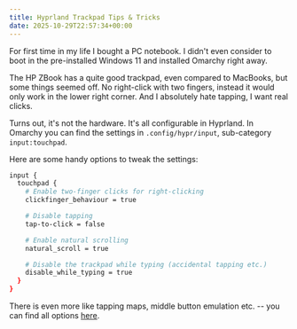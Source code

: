 ```yaml
---
title: Hyprland Trackpad Tips & Tricks
date: 2025-10-29T22:57:34+00:00
---
```


For first time in my life I bought a PC notebook. I didn't even consider to boot in the pre-installed Windows 11 and installed Omarchy right away.

The HP ZBook has a quite good trackpad, even compared to MacBooks, but some things seemed off. No right-click with two fingers, instead it would only work in the lower right corner. And I absolutely hate tapping, I want real clicks.

Turns out, it's not the hardware. It's all configurable in Hyprland. In Omarchy you can find the settings in `.config/hypr/input`, sub-category `input:touchpad`.

Here are some handy options to tweak the settings:

~~~ bash
input {
  touchpad {
    # Enable two-finger clicks for right-clicking
    clickfinger_behaviour = true

    # Disable tapping
    tap-to-click = false

    # Enable natural scrolling
    natural_scroll = true

    # Disable the trackpad while typing (accidental tapping etc.)
    disable_while_typing = true
  }
}
~~~

There is even more like tapping maps, middle button emulation etc. -- you can find all options [here](https://wiki.hypr.land/Configuring/Variables/#touchpad).
